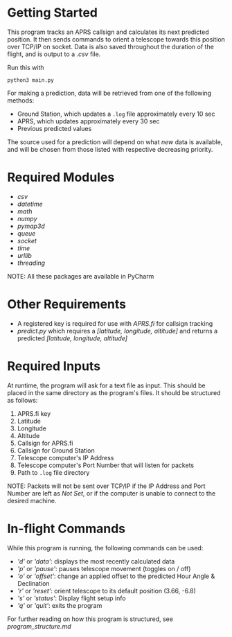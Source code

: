 # Getting Started #
This program tracks an APRS callsign and calculates its next predicted position.
It then sends commands to orient a telescope towards this position over TCP/IP on socket.
Data is also saved throughout the duration of the flight, and is output to a *.csv* file.

Run this with
```
python3 main.py
```

For making a prediction, data will be retrieved from one of the following methods:

- Ground Station, which updates a `.log` file approximately every 10 sec
- APRS, which updates approximately every 30 sec
- Previous predicted values

The source used for a prediction will depend on what *new* data is available,
and will be chosen from those listed with respective decreasing priority.



# Required Modules #

- *csv*
- *datetime*
- *math*
- *numpy*
- *pymap3d*
- *queue*
- *socket*
- *time*
- *urllib*
- *threading*

NOTE: All these packages are available in PyCharm

# Other Requirements #
- A registered key is required for use with *APRS.fi* for callsign tracking
- *predict.py* which requires a *[latitude, longitude, altitude]*
and returns a predicted *[latitude, longitude, altitude]*

# Required Inputs #
At runtime, the program will ask for a text file as input. This should be placed in the same directory as the program's files. It should be structured as follows:

1. APRS.fi key
2. Latitude
3. Longitude
4. Altitude
5. Callsign for APRS.fi
6. Callsign for Ground Station
7. Telescope computer's IP Address
8. Telescope computer's Port Number that will listen for packets
9. Path to `.log` file directory

NOTE: Packets will not be sent over TCP/IP if the IP Address and Port Number are left as *Not Set*, or if the computer is unable to connect to the desired machine.

# In-flight Commands #
While this program is running, the following commands can be used:

- *'d'* or *'data'*: displays the most recently calculated data
- *'p'* or *'pause'*: pauses telescope movement (toggles on / off)
- *'o'* or *'offset'*: change an applied offset to the predicted Hour Angle & Declination
- *'r'* or *'reset'*: orient telescope to its default position (3.66, -6.8)
- *'s'* or *'status'*: Display flight setup info
- *'q'* or *'quit'*: exits the program

For further reading on how this program is structured, see *program_structure.md*
